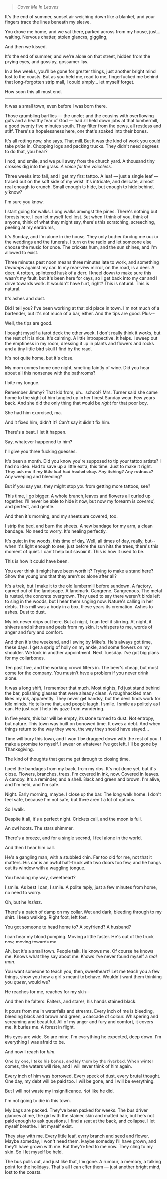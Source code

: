>*Cover Me In Leaves*

It's the end of summer, sunset air weighing down like a blanket, and your fingers trace the lines beneath my sleeve.

You drove me home, and we sat there, parked across from my house, just... waiting. Nervous chatter, stolen glances, giggling,

And then we kissed. 

It's the end of summer, and we're alone on that street, hidden from the prying eyes, and gossipy, gossamer lips.

In a few weeks, you'll be gone for greater things, just another bright mind lost to the coasts. But as you held me, read to me, fingerfucked me behind that long-forgotten strip mall, I could simply... let myself forget.

How soon this all must end.

---

It was a small town, even before I was born there. 

Those grumbling barflies — the uncles and the cousins with overflowing guts and a healthy fear of God — had all held down jobs at that lumbermill, a good twenty five minutes south. They filter from the pews, all restless and stiff. There's a hopelessness here, one that's soaked into their bones. 

It's all rotting now, she says. That mill. But it was the kind of work you could take *pride* in. Chopping logs and packing trucks. They didn't need degrees to do that, you hear?

I nod, and smile, and we pull away from the church yard. A thousand tiny crosses dig into the grass. *A voice for the voiceless.*

Three weeks into fall, and I get my first tattoo. A leaf — just a single leaf — traced out on the soft side of my wrist. It's intricate, and delicate, almost real enough to crunch. Small enough to hide, but enough to hide behind, y'know? 

I'm sure you know. 

I start going for walks. Long walks amongst the pines. There's nothing but forests here. I can let myself feel lost. But when I think of you, think of anyone, think of what they might say, there's this scratching, screeching, peeling at my eardrums,

It's Sunday, and I'm alone in the house. They only bother forcing me out to the weddings and the funerals. I turn on the radio and let someone else choose the music for once. The crickets hum, and the sun shines, and I'm allowed to exist. 

Three minutes past noon means three minutes late to work, and something *thwumps* against my car. In my rear-view mirror, on the road, is a deer. A deer. A rotten, splintered husk of a deer. I kneel down to make sure this wasn't my fault, but it's been here for days, so I get back into my car and I drive towards work. It wouldn't have hurt, right? This is natural. 
This is natural.

It's ashes and dust.

Did I tell you? I've been working at that old place in town. I'm not much of a bartender, but it's not much of a bar, either. And the tips are good. Plus--

Well, the tips are good.

I bought myself a tarot deck the other week. I don't really think it *works*, but the rest of it is nice. It's calming. A little introspective. It helps. I sweep out the emptiness in my room, dressing it up in plants and flowers and rocks and a tiny little bird skull I find by the road. 

It's not quite home, but it's close.

My mom comes home one night, smelling faintly of wine. Did you hear about all this nonsense with the bathrooms? 

I bite my tongue.

Remember Jimmy? That kid from, uh... school? Mrs. Turner said she came home to the sight of him tangled up in her finest Sunday wear. Few years back. And she did the only thing that would be *right* for that poor boy.

She had him exorcised, ma.

And it fixed him, didn't it? Can't say it didn't fix him.

There's a beat. I let it happen.

Say, whatever happened to him?

I'll give you three fucking guesses.

It's been a month. Did you know you're supposed to tip your tattoo artists? I had no idea. Had to save up a little extra, this time. Just to make it right. They ask me if my little leaf had healed okay. Any itching? Any redness? Any weeping and bleeding? 

But if you say yes, they might stop you from getting more tattoos, see?

This time, I go bigger. A whole branch, leaves and flowers all curled up together. I'll never be able to hide it now, but now my forearm is *covered*, and perfect, and gentle.

And then it's morning, and my sheets are covered, too.

I strip the bed, and burn the sheets. A new bandage for my arm, a clean bandage. No need to worry. It's healing perfectly. 

It's quiet in the woods, this time of day. Well, all times of day, really, but-- when it's light enough to see, just before the sun hits the trees, there's this moment of quiet. I can't help but savour it. This is how it used to be. 

This is how it could have been. 

You ever think it might have been worth it? Trying to make a stand here? Show the young'uns that they aren't so alone after all?

It's a trek, but I make it to the old lumbermill before sundown. A factory, carved out of the landscape. A landmark. Gangrene. Gangrenous. The metal is rusted, the concrete overgrown. They used to say there weren't birds left to sing in the woods, but I hear them singing now. Nature's calling in her debts. This mill was a body in a box, these years its cremation. Ashes to ashes. Dust to dust.

My ink never drips out here. But at night, I can feel it stirring. At night, it shivers and slithers and peels from my skin. It whispers to me, words of anger and fury and comfort.

And then it's the weekend, and I swing by Mike's. He's always got time, these days. I get a sprig of holly on my ankle, and some flowers on my shoulder. We lock in another appointment. Next Tuesday. I've got big plans for my collarbones. 

Ten past five, and the working crowd filters in. The beer's cheap, but most come for the company. You mustn't have a problem if you never drink alone.

It was a long shift, I remember that much. Most nights, I'd just stand behind the bar, polishing glasses that were already clean. A roughhackled man likes my ink, apparently. They never get handsy, but the devil finds work for idle minds. He tells me that, and people laugh. I smile. I smile as politely as I can. He just can't help his gaze from wandering.

In five years, this bar will be empty, its stone turned to dust. Not entropy, but nature. This town was built on borrowed time. It owes a debt. And when things return to the way they were, the way they should have stayed... 

Time will bury this town, and I won't be dragged down with the rest of you. I make a promise to myself. I swear on whatever I've got left. I'll be gone by Thanksgiving.

The kind of thoughts that get me get through to closing time. 

I peel the bandages from my back, from my ribs. It's not done yet, but it's close. Flowers, branches, trees. I'm covered in ink, now. Covered in leaves. A canopy. It's a reminder, and a shell. Black and green and brown. I'm alive, and I'm held, and I'm safe.

Night. Early morning, maybe. I close up the bar. The long walk home. I don't feel safe, because I'm not safe, but there aren't a lot of options.

So I walk. 

Despite it all, it's a perfect night. Crickets call, and the moon is full. 

An owl hoots. The stars shimmer. 

There's a breeze, and for a single second, I feel alone in the world.

And then I hear him call. 

He's a gangling man, with a stubbled chin. Far too old for me, not that it matters. His car is an awful half–truck with two doors too few, and he hangs out its window with a waggling tongue. 

You heading my way, sweetheart?

I smile. As best I can, I smile. A polite reply, just a few minutes from home, no need to worry.

Oh, but he *insists*. 

There's a patch of damp on my collar. Wet and dark, bleeding through to my shirt. I keep walking. Right foot, left foot.

You got someone to head home to? A boyfriend? A husband? 

I can hear my blood pumping. Moving a little faster. He's out of the truck now, moving towards me. 

Ah, but it's a small town. People talk. He knows me. Of course he knows me. Knows what they say about me. Knows I've never found myself a *real man*. 

You want someone to teach you, then, sweetheart? Let me teach you a few things, show you how a girl's meant to behave. Wouldn't want them thinking you *queer*, would we?

He reaches for me, reaches for my skin--

And then he falters. Falters, and stares, his hands stained black.

It pours from me in waterfalls and streams. Every inch of me is bleeding, bleeding black and brown and green, a cascade of colour. Whispering and screaming and beautiful. All of my anger and fury and comfort, it covers me. It buries me. A forest in flight.

His eyes are wide. So are mine. I'm everything he expected, deep down. I'm everything I was afraid to be. 

And now I reach for *him*.

One by one, I take his bones, and lay them by the riverbed. When winter comes, the waters will rise, and I will never think of him again.

Every inch of him was borrowed. Every speck of dust, every brutal thought. One day, my debt will be paid too. I will be gone, and I will be everything. 

But I will not waste my insignificance. Not like he did. 

I'm not going to die in this town.

My bags are packed. They've been packed for weeks. The bus driver glances at me, the girl with the stained skin and matted hair, but he's not paid enough to ask questions. I find a seat at the back, and collapse. I let myself breathe. I let myself exist.

They stay with me. Every little leaf, every branch and seed and flower. Maybe someday, I won't need them. Maybe someday I'll have grown, and they'll have grown with me. But they're tied to me now. They cling to my skin. So I let myself be held.

The bus pulls out, and just like that, I'm gone. A rumour, a memory, a talking point for the holidays. That's all I can offer them — just another bright mind, lost to the coasts.